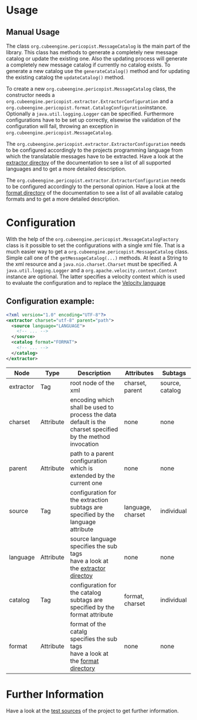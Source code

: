 # Usage

## Manual Usage

The class ```org.cubeengine.pericopist.MessageCatalog``` is the main part of the library. This class has methods to generate a completely new message catalog or update the existing one. Also the updating process will generate a completely new message catalog if currently no catalog exists. To generate a new catalog use the ```generateCatalog()``` method and for updating the existing catalog the ```updateCatalog()``` method.

To create a new ```org.cubeengine.pericopist.MessageCatalog``` class, the constructor needs a ```org.cubeengine.pericopist.extractor.ExtractorConfiguration``` and a ```org.cubeengine.pericopist.format.CatalogConfiguration```instance. Optionally a ```java.util.logging.Logger``` can be specified. Furthermore configurations have to be set up correctly, elsewise the validation of the configuration will fail, throwing an exception in ```org.cubeengine.pericopist.MessageCatalog```. 

The ```org.cubeengine.pericopist.extractor.ExtractorConfiguration``` needs to be configured accordingly to the projects programming language from which the translatable messages have to be extracted. Have a look at the [extractor directoy](extractor) of the documentation to see a list of all supported languages and to get a more detailed description. 

The ```org.cubeengine.pericopist.extractor.ExtractorConfiguration``` needs to be configured accordingly to the personal opinion. Have a look at the [format directory](format) of the documentation to see a list of all available catalog formats and to get a more detailed description.

# Configuration

With the help of the ```org.cubeengine.pericopist.MessageCatalogFactory``` class is it possible to set the configurations with a single xml file. That is a much easier way to get a ```org.cubeengine.pericopist.MessageCatalog``` class. Simple call one of the ```getMessageCatalog(...)``` methods. At least a String to the xml resource and a ```java.nio.charset.Charset``` must be specified. A ```java.util.logging.Logger``` and a ```org.apache.velocity.context.Context``` instance are optional. The latter specifies a velocity context which is used to evaluate the configuration and to replace the [Velocity language](http://velocity.apache.org/engine/devel/user-guide.html) 

## Configuration example:

```xml
<?xml version="1.0" encoding="UTF-8"?>
<extractor charset="utf-8" parent="path">
  <source language="LANGUAGE">
    <!-- ... -->
  </source>
  <catalog format="FORMAT">
    <!-- ... -->
  </catalog>
</extractor>
```

| Node | Type | Description | Attributes | Subtags |
|------|------|-------------|------------|---------|
| extractor | Tag | root node of the xml | charset, parent | source, catalog |
| charset | Attribute | encoding which shall be used to process the data<br/>default is the charset specified by the method invocation | none | none |
| parent | Attribute | path to a parent configuration which is extended by the current one | none | none |
| source | Tag | configuration for the extraction<br/>subtags are specified by the language attribute | language, charset | individual |
| language | Attribute | source language<br/>specifies the sub tags<br/>have a look at the [extractor directoy](extractor) | none | none |
| catalog | Tag | configuration for the catalog<br/>subtags are specified by the format attribute | format, charset | individual |
| format | Attribute | format of the catalg<br/>specifies the sub tags<br/>have a look at the [format directory](format) | none | none |

# Further Information

Have a look at the [test sources](https://github.com/CubeEngine/messageextractor/tree/master/core/src/test/java/de/cubeisland/messageextractor) of the project to get further information. 
